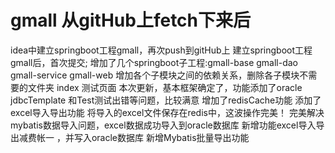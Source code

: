 # gmall 从gitHub上fetch下来后
idea中建立springboot工程gmall，再次push到gitHub上
建立springboot工程gmall后，首次提交;
增加了几个springboot子工程:gmall-base
                         gmall-dao
                         gmall-service
                         gmall-web
增加各个子模块之间的依赖关系，删除各子模块不需要的文件夹
index 测试页面
本次更新，基本框架确定了，功能添加了oracle jdbcTemplate 和Test测试出错等问题，比较满意
增加了redisCache功能
添加了excel导入导出功能
将导入的excel文件保存在redis中，这波操作完美！
完美解决mybatis数据导入问题，excel数据成功导入到oracle数据库
新增功能excel导入导出减费帐一 ，并写入oracle数据库
新增Mybatis批量导出功能
